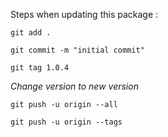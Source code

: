 Steps when updating this package  :

`git add .`

`git commit -m "initial commit"`

`git tag 1.0.4`

_Change version to new version_

`git push -u origin --all`

`git push -u origin --tags`
